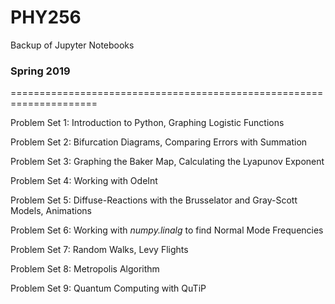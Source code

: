 # PHY256
Backup of Jupyter Notebooks 

### Spring 2019
=====================================================================

Problem Set 1: Introduction to Python, Graphing Logistic Functions

Problem Set 2: Bifurcation Diagrams, Comparing Errors with Summation

Problem Set 3: Graphing the Baker Map, Calculating the Lyapunov Exponent

Problem Set 4: Working with OdeInt

Problem Set 5: Diffuse-Reactions with the Brusselator and Gray-Scott Models, Animations

Problem Set 6: Working with <i>numpy.linalg</i> to find Normal Mode Frequencies

Problem Set 7: Random Walks, Levy Flights

Problem Set 8: Metropolis Algorithm

Problem Set 9: Quantum Computing with QuTiP
